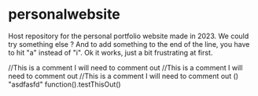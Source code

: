 # personalwebsite
Host repository for the personal portfolio website made in 2023.
We could try something else ? 
And to add something to the end of the line, you have to hit "a" instead of "i". 
Ok it works, just a bit frustrating at first.


//This is a comment I will need to comment out 
//This is a comment I will need to comment out 
//This is a comment I will need to comment out () "asdfasfd" function().testThisOut() 